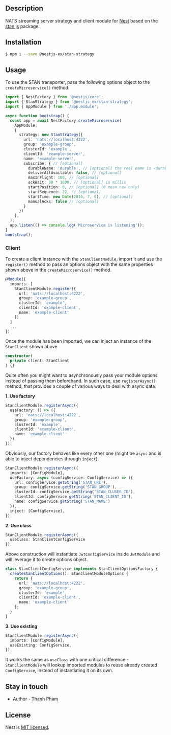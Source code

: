 ## Description

NATS streaming server strategy and client module for [Nest](https://github.com/nestjs/nest) based on the [stan.js](https://github.com/nats-io/stan.js) package.

## Installation

```bash
$ npm i --save @nestjs-ex/stan-strategy
```

## Usage

To use the STAN transporter, pass the following options object to the `createMicroservice()` method:

```typescript
import { NestFactory } from '@nestjs/core';
import { StanStrategy } from '@nestjs-ex/stan-strategy';
import { AppModule } from './app.module';

async function bootstrap() {
  const app = await NestFactory.createMicroservice(
    AppModule,
    {
      strategy: new StanStrategy({
        url: 'nats://localhost:4222',
        group: 'example-group',
        clusterId: 'example',
        clientId: 'example-server',
        name: 'example-server',
        subscribe: { // [optional]
          durableName: 'durable', // [optional] the real name is <durableName>-<channel>
          deliverAllAvailable: false, // [optional]
          maxInFlight: 100, // [optional]
          ackWait: 60 * 1000, // [optional] in millis
          startPosition: 0, // [optional] (0 mean new only)
          startSequence: 22, // [optional]
          startTime: new Date(2016, 7, 8), // [optional]
          manualAcks: false // [optional]
        }
      })
    },
  );
  app.listen(() => console.log('Microservice is listening'));
}
bootstrap();
```

### Client

To create a client instance with the `StanClientModule`, import it and use the `register()` method to pass an options object with the same properties shown above in the `createMicroservice()` method.

```typescript
@Module({
  imports: [
    StanClientModule.register({
      url: 'nats://localhost:4222',
      group: 'example-group',
      clusterId: 'example',
      clientId: 'example-client',
      name: 'example-client'
    }),
  ]
  ...
})
```

Once the module has been imported, we can inject an instance of the `StanClient` shown above

```typescript
constructor(
  private client: StanClient
) {}
```

Quite often you might want to asynchronously pass your module options instead of passing them beforehand. In such case, use `registerAsync()` method, that provides a couple of various ways to deal with async data.

**1. Use factory**

```typescript
StanClientModule.registerAsync({
  useFactory: () => ({
    url: 'nats://localhost:4222',
    group: 'example-group',
    clusterId: 'example',
    clientId: 'example-client',
    name: 'example-client'
  })
});
```

Obviously, our factory behaves like every other one (might be `async` and is able to inject dependencies through `inject`).

```typescript
StanClientModule.registerAsync({
  imports: [ConfigModule],
  useFactory: async (configService: ConfigService) => ({
    url: configService.getString('STAN_URL'),
    group: configService.getString('STAN_GROUP'),
    clusterId: configService.getString('STAN_CLUSER_ID'),
    clientId: configService.getString('STAN_CLIENT_ID'),
    name: configService.getString('STAN_NAME')
  }),
  inject: [ConfigService],
}),
```

**2. Use class**

```typescript
StanClientModule.registerAsync({
  useClass: StanClientConfigService
});
```

Above construction will instantiate `JwtConfigService` inside `JwtModule` and will leverage it to create options object.

```typescript
class StanClientConfigService implements StanClientOptionsFactory {
  createStanClientOptions(): StanClientModuleOptions {
    return {
      url: 'nats://localhost:4222',
      group: 'example-group',
      clusterId: 'example',
      clientId: 'example-client',
      name: 'example-client'
    };
  }
}
```

**3. Use existing**

```typescript
StanClientModule.registerAsync({
  imports: [ConfigModule],
  useExisting: ConfigService,
}),
```

It works the same as `useClass` with one critical difference - `StanClientModule` will lookup imported modules to reuse already created `ConfigService`, instead of instantiating it on its own.

## Stay in touch

- Author - [Thanh Pham](https://twitter.com/pnt239)

## License

Nest is [MIT licensed](LICENSE).
